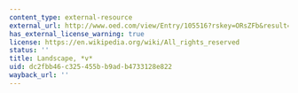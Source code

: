 ```yaml
---
content_type: external-resource
external_url: http://www.oed.com/view/Entry/105516?rskey=ORsZFb&result=2&isAdvanced=false
has_external_license_warning: true
license: https://en.wikipedia.org/wiki/All_rights_reserved
status: ''
title: Landscape, *v*
uid: dc2fbb46-c325-455b-b9ad-b4733128e822
wayback_url: ''
---
```

